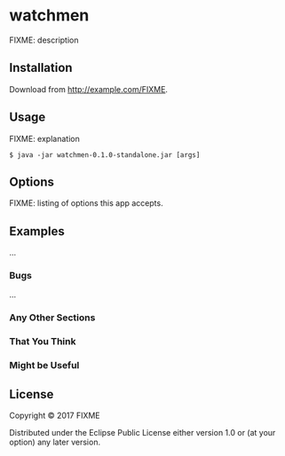 # watchmen

FIXME: description

## Installation

Download from http://example.com/FIXME.

## Usage

FIXME: explanation

    $ java -jar watchmen-0.1.0-standalone.jar [args]

## Options

FIXME: listing of options this app accepts.

## Examples

...

### Bugs

...

### Any Other Sections
### That You Think
### Might be Useful

## License

Copyright © 2017 FIXME

Distributed under the Eclipse Public License either version 1.0 or (at
your option) any later version.
